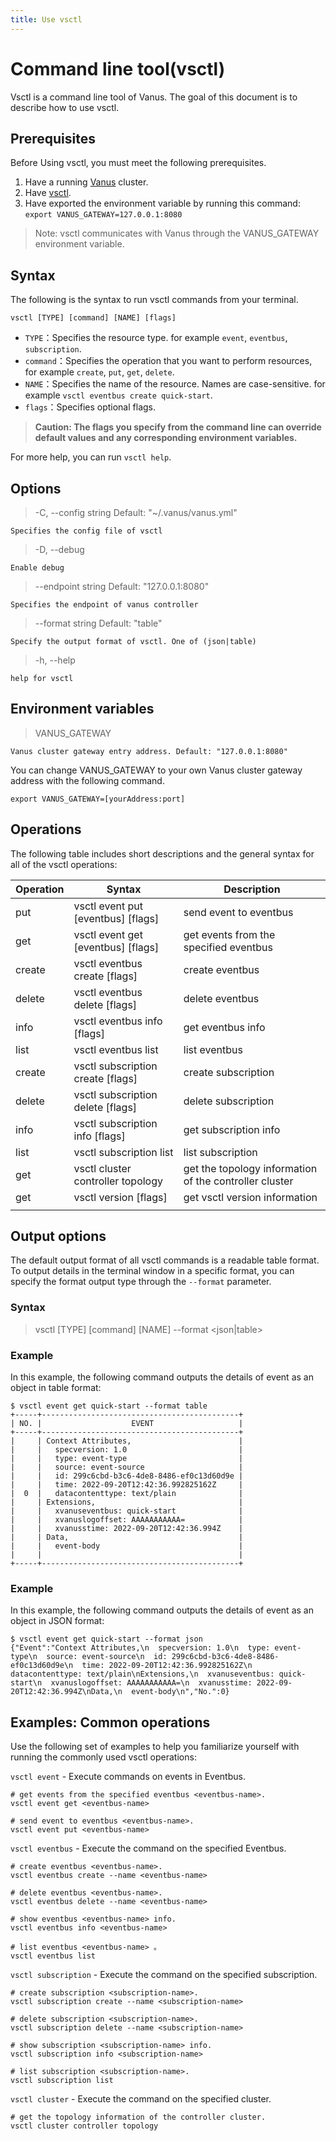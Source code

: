 ```yaml
---
title: Use vsctl
---
```


# Command line tool(vsctl)

Vsctl is a command line tool of Vanus. The goal of this document is to describe how to use vsctl.

## Prerequisites

Before Using vsctl, you must meet the following prerequisites.
1. Have a running [Vanus](https://github.com/linkall-labs/docs/blob/main/user-manual/getting-started/install/k8s(recommended).md) cluster.
2. Have [vsctl](https://github.com/linkall-labs/docs/blob/main/user-manual/how-to/vsctl.md).
3. Have exported the environment variable by running this command: `export VANUS_GATEWAY=127.0.0.1:8080`

> Note: vsctl communicates with Vanus through the VANUS_GATEWAY environment variable.

## Syntax

The following is the syntax to run vsctl commands from your terminal.
```shell
vsctl [TYPE] [command] [NAME] [flags]
```
* `TYPE`：Specifies the resource type. for example `event`, `eventbus`, `subscription`.
* `command`：Specifies the operation that you want to perform resources, for example `create`, `put`, `get`, `delete`.
* `NAME`：Specifies the name of the resource. Names are case-sensitive. for example `vsctl eventbus create quick-start`.
* `flags`：Specifies optional flags.

> **Caution: The flags you specify from the command line can override default values and any corresponding environment variables.**

For more help, you can run `vsctl help`.

## Options

> -C, --config string   Default: "~/.vanus/vanus.yml"

    Specifies the config file of vsctl

> -D, --debug

    Enable debug

> --endpoint string   Default: "127.0.0.1:8080"

    Specifies the endpoint of vanus controller

> --format string   Default: "table"

    Specify the output format of vsctl. One of (json|table)

> -h, --help

    help for vsctl

## Environment variables

> VANUS_GATEWAY

    Vanus cluster gateway entry address. Default: "127.0.0.1:8080"

You can change VANUS_GATEWAY to your own Vanus cluster gateway address with the following command.
```
export VANUS_GATEWAY=[yourAddress:port]
```

## Operations

The following table includes short descriptions and the general syntax for all of the vsctl operations:

|  Operation  |      Syntax      |   Description   |
|-------------|------------------|-----------------|
| put         | vsctl event put [eventbus] [flags] | send event to eventbus |
| get         | vsctl event get [eventbus] [flags] | get events from the specified eventbus |
| create      | vsctl eventbus create [flags] | create eventbus |
| delete      | vsctl eventbus delete [flags] | delete eventbus |
| info        | vsctl eventbus info [flags] | get eventbus info |
| list        | vsctl eventbus list | list eventbus |
| create      | vsctl subscription create [flags] | create subscription |
| delete      | vsctl subscription delete [flags] | delete subscription |
| info        | vsctl subscription info [flags] | get subscription info |
| list        | vsctl subscription list | list subscription |
| get         | vsctl cluster controller topology | get the topology information of the controller cluster |
| get         | vsctl version [flags] | get vsctl version information |
||||

## Output options

The default output format of all vsctl commands is a readable table format. To output details in the terminal window in a specific format, you can specify the format output type through the `--format` parameter.

### Syntax

> vsctl [TYPE] [command] [NAME] --format <json|table>

### Example

In this example, the following command outputs the details of event as an object in table format:

```
$ vsctl event get quick-start --format table
+-----+--------------------------------------------+
| NO. |                    EVENT                   |
+-----+--------------------------------------------+
|     | Context Attributes,                        |
|     |   specversion: 1.0                         |
|     |   type: event-type                         |
|     |   source: event-source                     |
|     |   id: 299c6cbd-b3c6-4de8-8486-ef0c13d60d9e |
|     |   time: 2022-09-20T12:42:36.992825162Z     |
|  0  |   datacontenttype: text/plain              |
|     | Extensions,                                |
|     |   xvanuseventbus: quick-start              |
|     |   xvanuslogoffset: AAAAAAAAAAA=            |
|     |   xvanusstime: 2022-09-20T12:42:36.994Z    |
|     | Data,                                      |
|     |   event-body                               |
|     |                                            |
+-----+--------------------------------------------+
```

### Example

In this example, the following command outputs the details of event as an object in JSON format:

```
$ vsctl event get quick-start --format json
{"Event":"Context Attributes,\n  specversion: 1.0\n  type: event-type\n  source: event-source\n  id: 299c6cbd-b3c6-4de8-8486-ef0c13d60d9e\n  time: 2022-09-20T12:42:36.992825162Z\n  datacontenttype: text/plain\nExtensions,\n  xvanuseventbus: quick-start\n  xvanuslogoffset: AAAAAAAAAAA=\n  xvanusstime: 2022-09-20T12:42:36.994Z\nData,\n  event-body\n","No.":0}
```

## Examples: Common operations

Use the following set of examples to help you familiarize yourself with running the commonly used vsctl operations:

`vsctl event` - Execute commands on events in Eventbus.
```
# get events from the specified eventbus <eventbus-name>.
vsctl event get <eventbus-name>

# send event to eventbus <eventbus-name>.
vsctl event put <eventbus-name>
```

`vsctl eventbus` - Execute the command on the specified Eventbus.
```
# create eventbus <eventbus-name>.
vsctl eventbus create --name <eventbus-name>

# delete eventbus <eventbus-name>.
vsctl eventbus delete --name <eventbus-name>

# show eventbus <eventbus-name> info.
vsctl eventbus info <eventbus-name>

# list eventbus <eventbus-name> 。
vsctl eventbus list
```

`vsctl subscription` - Execute the command on the specified subscription.
```
# create subscription <subscription-name>.
vsctl subscription create --name <subscription-name>

# delete subscription <subscription-name>.
vsctl subscription delete --name <subscription-name>

# show subscription <subscription-name> info.
vsctl subscription info <subscription-name>

# list subscription <subscription-name>.
vsctl subscription list
```

`vsctl cluster` - Execute the command on the specified cluster.
```
# get the topology information of the controller cluster.
vsctl cluster controller topology
```